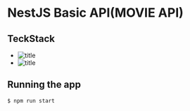 # NestJS Basic API(MOVIE API)

## TeckStack

- ![title](https://img.shields.io/badge/-GraphQL-E10098?&logo=GraphQL&logoColor=white)
- ![title](https://img.shields.io/badge/-NodeJS-339933?&logo=NodeJS&logoColor=white)

## Running the app

```bash
$ npm run start
```
